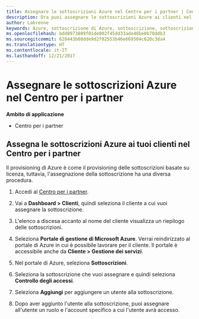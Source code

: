```yaml
---
title: Assegnare le sottoscrizioni Azure nel Centro per i partner | Centro per i partner
description: Ora puoi assegnare le sottoscrizioni Azure ai clienti nel Centro per i partner.
author: Labrenne
keywords: Azure, sottoscrizione di Azure, sottoscrizione, sottoscrizioni, assegnare la sottoscrizione
ms.openlocfilehash: bdd8973809f01de002f45dd33ade48be0b70ddb3
ms.sourcegitcommit: 628443b08dde9d2f02553b46e669504c620c3da4
ms.translationtype: HT
ms.contentlocale: it-IT
ms.lasthandoff: 12/21/2017
---
```

# <a name="assign-azure-subscriptions-in-partner-center"></a>Assegnare le sottoscrizioni Azure nel Centro per i partner

**Ambito di applicazione**

-  Centro per i partner
 
## <a name="assign-azure-subcriptions-to-your-customers-in-partner-center"></a>Assegna le sottoscrizioni Azure ai tuoi clienti nel Centro per i partner

Il provisioning di Azure è come il provisioning delle sottoscrizioni basate su licenza, tuttavia, l'assegnazione della sottoscrizione ha una diversa procedura.
 
1. Accedi al [Centro per i partner](https://na01.safelinks.protection.outlook.com/?url=https%3A%2F%2Fpartnercenter.microsoft.com%2F&data=02%7C01%7Cv-keimag%40microsoft.com%7C6f107d2337fa483b078e08d4efba2d13%7C72f988bf86f141af91ab2d7cd011db47%7C1%7C0%7C636397030307982666&sdata=jViWaoT04hVO10MpiduZoNV95Iv%2B4RX3wpVd028RHSU%3D&reserved=0).

2. Vai a **Dashboard > Clienti**, quindi seleziona il cliente a cui vuoi assegnare la sottoscrizione.

3. L'elenco a discesa accanto al nome del cliente visualizza un riepilogo delle sottoscrizioni.

4. Seleziona **Portale di gestione di Microsoft Azure**. Verrai reindirizzato al portale di Azure in cui è possibile lavorare per il cliente. Il portale è accessibile anche da **Cliente > Gestione dei servizi**.

5. Nel portale di Azure, seleziona **Sottoscrizioni**.

6. Seleziona la sottoscrizione che vuoi assegnare e quindi seleziona **Controllo degli accessi**.

7. Seleziona **Aggiungi** per aggiungere un utente alla sottoscrizione. 

8. Dopo aver aggiunto l'utente alla sottoscrizione, puoi assegnare all'utente un ruolo e l'account specifico a cui l'utente avrà accesso. 


